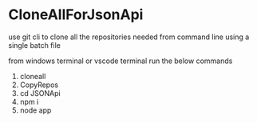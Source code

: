 # CloneAllForJsonApi
use git cli to clone all the repositories needed from command line using a single batch file

from windows terminal
or
vscode terminal
run the below commands

1.  cloneall
2.  CopyRepos
3.  cd JSONApi 
4.  npm i
5.  node app
